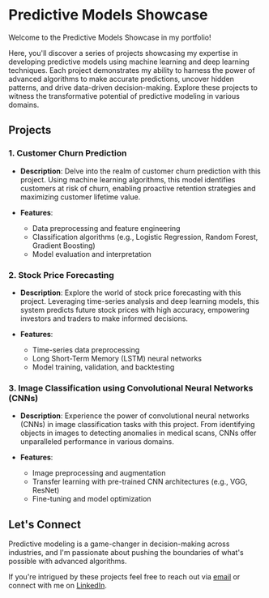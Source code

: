 # Predictive Models Showcase

Welcome to the Predictive Models Showcase in my portfolio! 

Here, you'll discover a series of projects showcasing my expertise in developing predictive models using machine learning and deep learning techniques. Each project demonstrates my ability to harness the power of advanced algorithms to make accurate predictions, uncover hidden patterns, and drive data-driven decision-making. Explore these projects to witness the transformative potential of predictive modeling in various domains.

## Projects

### 1. Customer Churn Prediction

- **Description**: Delve into the realm of customer churn prediction with this project. Using machine learning algorithms, this model identifies customers at risk of churn, enabling proactive retention strategies and maximizing customer lifetime value.
  
- **Features**:
  - Data preprocessing and feature engineering
  - Classification algorithms (e.g., Logistic Regression, Random Forest, Gradient Boosting)
  - Model evaluation and interpretation
  
### 2. Stock Price Forecasting

- **Description**: Explore the world of stock price forecasting with this project. Leveraging time-series analysis and deep learning models, this system predicts future stock prices with high accuracy, empowering investors and traders to make informed decisions.
  
- **Features**:
  - Time-series data preprocessing
  - Long Short-Term Memory (LSTM) neural networks
  - Model training, validation, and backtesting
  
### 3. Image Classification using Convolutional Neural Networks (CNNs)

- **Description**: Experience the power of convolutional neural networks (CNNs) in image classification tasks with this project. From identifying objects in images to detecting anomalies in medical scans, CNNs offer unparalleled performance in various domains.
  
- **Features**:
  - Image preprocessing and augmentation
  - Transfer learning with pre-trained CNN architectures (e.g., VGG, ResNet)
  - Fine-tuning and model optimization
  
## Let's Connect

Predictive modeling is a game-changer in decision-making across industries, and I'm passionate about pushing the boundaries of what's possible with advanced algorithms. 

If you're intrigued by these projects feel free to reach out via [email](mailto:gabchouraqui@gmail.com) or connect with me on [LinkedIn](https://www.linkedin.com/in/gabrielchouraqui).
